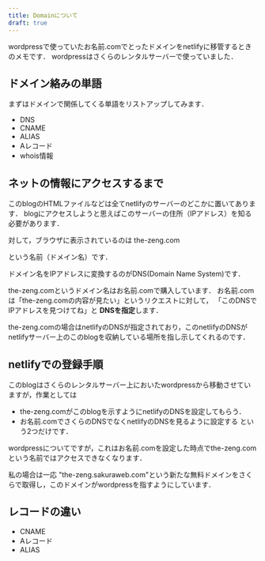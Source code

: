 ```yaml
---
title: Domainについて
draft: true
---
```


wordpressで使っていたお名前.comでとったドメインをnetlifyに移管するときのメモです．
wordpressはさくらのレンタルサーバーで使っていました．

## ドメイン絡みの単語
まずはドメインで関係してくる単語をリストアップしてみます．

- DNS
- CNAME
- ALIAS
- Aレコード
- whois情報

## ネットの情報にアクセスするまで
このblogのHTMLファイルなどは全てnetlifyのサーバーのどこかに置いてあります．
blogにアクセスしようと思えばこのサーバーの住所（IPアドレス）を知る必要があります．

対して，ブラウザに表示されているのは
the-zeng.com

という名前（ドメイン名）です．

ドメイン名をIPアドレスに変換するのがDNS(Domain Name System)です．

the-zeng.comというドメイン名はお名前.comで購入しています．
お名前.comは「the-zeng.comの内容が見たい」というリクエストに対して，
「このDNSでIPアドレスを見つけてね」と
**DNSを指定**します．

the-zeng.comの場合はnetlifyのDNSが指定されており，このnetlifyのDNSがnetlifyサーバー上のこのblogを収納している場所を指し示してくれるのです．



## netlifyでの登録手順
このblogはさくらのレンタルサーバー上においたwordpressから移動させていますが，作業としては
- the-zeng.comがこのblogを示すようにnetlifyのDNSを設定してもらう．
- お名前.comでさくらのDNSでなくnetlifyのDNSを見るように設定する
という2つだけです．

wordpressについてですが，これはお名前.comを設定した時点でthe-zeng.comという名前ではアクセスできなくなります．

私の場合は一応
"the-zeng.sakuraweb.com"という新たな無料ドメインをさくらで取得し，このドメインがwordpressを指すようにしています．


## レコードの違い
- CNAME
- Aレコード
- ALIAS



